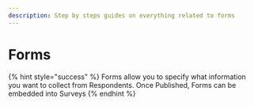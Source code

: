 ```yaml
---
description: Step by steps guides on everything related to forms
---
```


# Forms

{% hint style="success" %}
Forms allow you to specify what information you want to collect from Respondents.  Once Published, Forms can be embedded into Surveys
{% endhint %}
